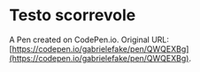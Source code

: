 # Testo scorrevole

A Pen created on CodePen.io. Original URL: [https://codepen.io/gabrielefake/pen/QWQEXBg](https://codepen.io/gabrielefake/pen/QWQEXBg).

